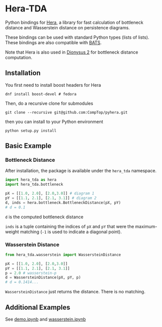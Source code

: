 # Hera-TDA
Python bindings for [Hera](https://bitbucket.org/grey_narn/hera/src/master/), a library for fast calculation of bottleneck distance and Wasserstein distance on persistence diagrams.

These bindings can be used with standard Python types (lists of lists).  These bindings are also compatible with [BATS](https://bats-tda.readthedocs.io/en/latest/).

Note that Hera is also used in [Dionysus 2](https://mrzv.org/software/dionysus2/API.html#diagrams) for bottleneck distance computation.

## Installation


You first need to install boost headers for Hera
```
dnf install boost-devel # fedora
```

Then, do a recursive clone for submodules
```
git clone --recursive git@github.com:CompTop/pyhera.git
```

then you can install to your Python environment
```
python setup.py install
```

## Basic Example

### Bottleneck Distance
After installation, the package is available under the `hera_tda` namespace.

```python
import hera_tda as hera
import hera_tda.bottleneck

pX = [[1.0, 2.0], [2.0,3.0]] # diagram 1
pY = [[1.1, 2.1], [2.1, 3.1]] # diagram 2
d, inds = hera.bottleneck.BottleneckDistance(pX, pY)
# d = 0.1
```

`d` is the computed bottleneck distance

`inds` is a tuple containing the indices of `pX` and `pY` that were the maximum-weight matching (`-1` is used to indicate a diagonal point).

### Wasserstein Distance

```python
from hera_tda.wasserstein import WassersteinDistance

pX = [[1.0, 2.0], [2.0,3.0]]
pY = [[1.1, 2.1], [2.1, 3.1]]
p = 2.0 # wasserstein-p
d = WassersteinDistance(pX, pY, p)
# d = 0.1414...
```

`WassersteinDistance` just returns the distance.  There is no matching.

## Additional Examples

See [demo.ipynb](ipynb/demo.ipynb) and [wasserstein.ipynb](ipynb/wasserstein.ipynb)
